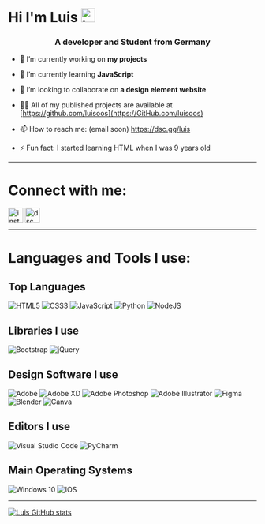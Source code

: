 # Hi I'm Luis <img src="https://user-images.githubusercontent.com/1303154/88677602-1635ba80-d120-11ea-84d8-d263ba5fc3c0.gif" width="28px" alt="hi">
<h3 align="center">A developer and Student from Germany</h3>

- 🔭 I’m currently working on **my projects**

- 🌱 I’m currently learning **JavaScript**

- 👯 I’m looking to collaborate on **a design element website**

- 👨‍💻 All of my published projects are available at [https://github.com/luisoos](https://GitHub.com/luisoos)

- 📫 How to reach me: (email soon) https://dsc.gg/luis

- ⚡ Fun fact: I started learning HTML when I was 9 years old

---

<h1 align="left">Connect with me:</h1>
<p align="left">
<a href="https://instagram.com/" target="blank"><img align="center" src="https://img.icons8.com/fluent/344/instagram-new.png" alt="instagram" height="30" width="30" /></a>
<a href="https://discord.link/luis" target="blank"><img align="center" src="https://img.icons8.com/fluent/452/discord-logo.png" alt="dsc.gg/luis" height="30" width="30" /></a>
</p>

---

<h1 align="left">Languages and Tools I use:</h1>

## Top Languages

<img alt="HTML5" src="https://img.shields.io/badge/html5%20-%23E34F26.svg?&style=for-the-badge&logo=html5&logoColor=white"/> <img alt="CSS3" src="https://img.shields.io/badge/css3%20-%231572B6.svg?&style=for-the-badge&logo=css3&logoColor=white"/> <img alt="JavaScript" src="https://img.shields.io/badge/javascript%20-%23323330.svg?&style=for-the-badge&logo=javascript&logoColor=%23F7DF1E"/> <img alt="Python" src="https://img.shields.io/badge/python%20-%2314354C.svg?&style=for-the-badge&logo=python&logoColor=white"/> <img alt="NodeJS" src="https://img.shields.io/badge/node.js%20-%2343853D.svg?&style=for-the-badge&logo=node.js&logoColor=white"/>

## Libraries I use

<img alt="Bootstrap" src="https://img.shields.io/badge/bootstrap%20-%23563D7C.svg?&style=for-the-badge&logo=bootstrap&logoColor=white"/> <img alt="jQuery" src="https://img.shields.io/badge/jquery%20-%230769AD.svg?&style=for-the-badge&logo=jquery&logoColor=white"/>

## Design Software I use

<img alt="Adobe" src="https://img.shields.io/badge/adobe%20-%23FF0000.svg?&style=for-the-badge&logo=adobe&logoColor=white"/> <img alt="Adobe XD" src="https://img.shields.io/badge/adobe%20xd%20-%23FF26BE.svg?&style=for-the-badge&logo=adobe%20xd&logoColor=white"/> <img alt="Adobe Photoshop" src="https://img.shields.io/badge/adobe%20photoshop%20-%2331A8FF.svg?&style=for-the-badge&logo=adobe%20photoshop&logoColor=white"/> <img alt="Adobe Illustrator" src="https://img.shields.io/badge/adobe%20illustrator%20-%23FF9A00.svg?&style=for-the-badge&logo=adobe%20illustrator&logoColor=white"/> <img alt="Figma" src="https://img.shields.io/badge/figma%20-%23F24E1E.svg?&style=for-the-badge&logo=figma&logoColor=white"/> <img alt="Blender" src="https://img.shields.io/badge/blender%20-%23F5792A.svg?&style=for-the-badge&logo=blender&logoColor=white"/> <img alt="Canva" src="https://img.shields.io/badge/Canva%20-%2300C4CC.svg?&style=for-the-badge&logo=Canva&logoColor=white"/>

## Editors I use 

<img alt="Visual Studio Code" src="https://img.shields.io/badge/Visual%20Studio%20Code-0078d7.svg?&style=for-the-badge&logo=visual-studio-code&logoColor=white"/> <img alt="PyCharm" src="https://img.shields.io/badge/PyCharm-000000.svg?&style=for-the-badge&logo=PyCharm&logoColor=white"/>

## Main Operating Systems

<img alt="Windows 10" src="https://img.shields.io/badge/Windows-0078D6?style=for-the-badge&logo=windows&logoColor=white" /> <img alt="IOS" src="https://img.shields.io/badge/iOS-000000?style=for-the-badge&logo=ios&logoColor=white">

---

[![Luis GitHub stats](https://github-readme-stats.vercel.app/api?username=luisoos)](https://github.com/anuraghazra/github-readme-stats)

